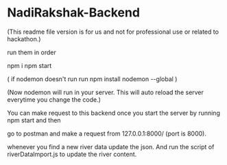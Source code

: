 # NadiRakshak-Backend


(This readme file version is for us and not for professional use or related to hackathon.)

run them in order

npm i
npm start


(
if nodemon doesn't run
run 
npm install nodemon --global
)

(Now nodemon will run in your server. This will auto reload the server everytime you change the code.)

You can make request to this backend once you start the server by running npm start
and then 

go to postman and make a request from 127.0.0.1:8000/
(port is 8000).





whenever you find a new river data update the json.
And run the script of riverDataImport.js to update the river content.